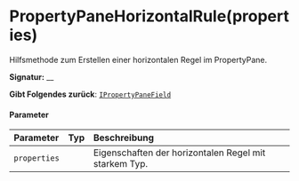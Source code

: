 # <a name="propertypanehorizontalruleproperties"></a>PropertyPaneHorizontalRule(properties)




Hilfsmethode zum Erstellen einer horizontalen Regel im PropertyPane.

**Signatur:** __

**Gibt Folgendes zurück**: [`IPropertyPaneField`](../sp-webpart-base/ipropertypanefield.md)<void>





#### <a name="parameters"></a>Parameter


| Parameter    | Typ    | Beschreibung |
|:-------------|:---------------|:------------|
| `properties`    |  | Eigenschaften der horizontalen Regel mit starkem Typ. |


